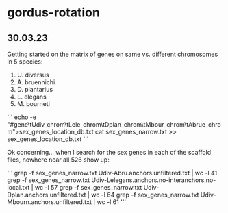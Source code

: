 # gordus-rotation

## 30.03.23

Getting started on the matrix of genes on same vs. different chromosomes in 5 species:

1. U. diversus
2. A. bruennichi
3. D. plantarius
4. L. elegans
5. M. bourneti

'''
echo -e "#gene\tUdiv_chrom\tLele_chrom\tDplan_chrom\tMbour_chrom\tAbrue_chrom">sex_genes_location_db.txt
cat sex_genes_narrow.txt >> sex_genes_location_db.txt
'''

Ok concerning... when I search for the sex genes in each of the scaffold files, nowhere near all 526 show up:

'''
grep -f sex_genes_narrow.txt Udiv-Abru.anchors.unfiltered.txt | wc -l
      41
grep -f sex_genes_narrow.txt Udiv-Lelegans.anchors.no-interanchors.no-local.txt | wc -l
      57
grep -f sex_genes_narrow.txt Udiv-Dplan.anchors.unfiltered.txt | wc -l
      64
grep -f sex_genes_narrow.txt Udiv-Mbourn.anchors.unfiltered.txt | wc -l
      61
'''

